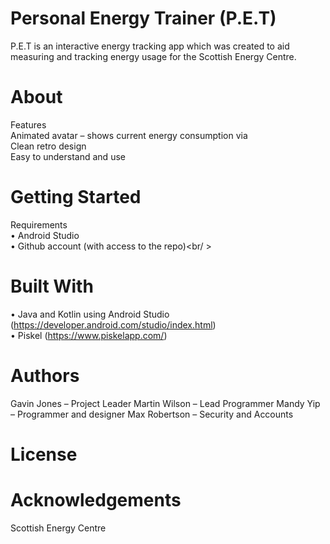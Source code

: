# Personal Energy Trainer (P.E.T)
P.E.T is an interactive energy tracking app which was created to aid measuring and tracking energy usage for the Scottish Energy Centre.

# About
Features  
Animated avatar – shows current energy consumption via  
Clean retro design  
Easy to understand and use  

# Getting Started
Requirements  
• Android Studio<br />
• Github account (with access to the repo)<br/ >
<br />

# Built With
• Java and Kotlin using Android Studio  (https://developer.android.com/studio/index.html)<br />
• Piskel (https://www.piskelapp.com/)


# Authors
Gavin Jones – Project Leader
Martin Wilson – Lead Programmer
Mandy Yip – Programmer and designer
Max Robertson – Security and Accounts

# License

# Acknowledgements
Scottish Energy Centre
